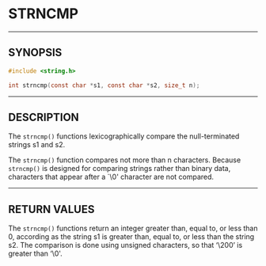 # STRNCMP

---

## SYNOPSIS

```c
#include <string.h>

int strncmp(const char *s1, const char *s2, size_t n);
```

---

## DESCRIPTION

The `strncmp()` functions lexicographically compare the null-terminated strings s1 and s2.

The `strncmp()` function compares not more than n characters.  Because `strncmp()` is designed for comparing strings rather than binary data, characters that appear after a `\0' character are not compared.

---

## RETURN VALUES

The `strncmp()` functions return an integer greater than, equal to, or less than 0, according as the string s1 is greater than, equal to, or less than the string s2.  The comparison is done using unsigned characters, so that ‘\200’ is greater than ‘\0'.